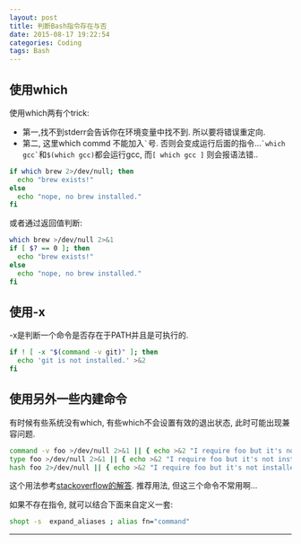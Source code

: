 ```yaml
---
layout: post
title: 判断Bash指令存在与否
date: 2015-08-17 19:22:54
categories: Coding
tags: Bash
---
```


## 使用which

使用which两有个trick:
- 第一,找不到stderr会告诉你在环境变量中找不到. 所以要将错误重定向. 
- 第二, 这里which commd 不能加入`` ` ``号. 否则会变成运行后面的指令...`` `which gcc` ``和`$(which gcc)`都会运行gcc, 而`[ which gcc ]` 则会报语法错..

~~~bash
if which brew 2>/dev/null; then
  echo "brew exists!"
else
  echo "nope, no brew installed."
fi
~~~

或者通过返回值判断:

~~~bash
which brew >/dev/null 2>&1
if [ $? == 0 ]; then
  echo "brew exists!"
else
  echo "nope, no brew installed."
fi
~~~

## 使用-x

-x是判断一个命令是否存在于PATH并且是可执行的.

~~~bash
if ! [ -x "$(command -v git)" ]; then
  echo 'git is not installed.' >&2
fi
~~~


## 使用另外一些内建命令

有时候有些系统没有which, 有些which不会设置有效的退出状态, 此时可能出现兼容问题.

~~~bash
command -v foo >/dev/null 2>&1 || { echo >&2 "I require foo but it's not installed.  Aborting."; exit 1; }
type foo >/dev/null 2>&1 || { echo >&2 "I require foo but it's not installed.  Aborting."; exit 1; }
hash foo 2>/dev/null || { echo >&2 "I require foo but it's not installed.  Aborting."; exit 1; }
~~~

这个用法参考[stackoverflow的解答](http://stackoverflow.com/questions/592620/check-if-a-program-exists-from-a-bash-script). 推荐用法, 但这三个命令不常用啊...

如果不存在指令, 就可以结合下面来自定义一套: 

~~~bash
shopt -s  expand_aliases ; alias fn="command"
~~~

------

